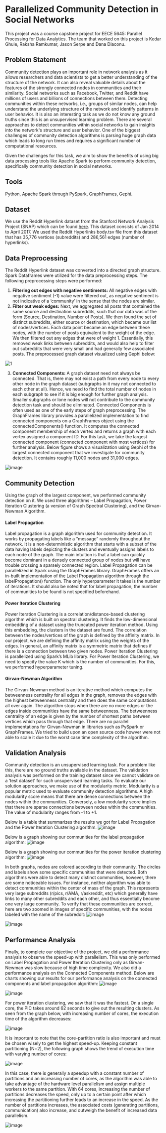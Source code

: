 # Parallelized Community Detection in Social Networks

This project was a course capstone project for EECE 5645: Parallel Processing for Data Analytics. The team that worked on this project is Kedar Ghule, Raksha Ramkumar, Jason Serpe and Dana Diaconu.

## Problem Statement

Community detection plays an important role in network analysis as it allows researchers and data scientists to get a better understanding of the structure of the network. It can also reveal valuable details about the features of the strongly connected nodes in communities and their similarity. Social networks such as Facebook, Twitter, and Reddit have millions of users and billions of connections between them. Detecting communities within these networks, i.e., groups of similar nodes, can help understand the underlying structure of the network and identify patterns in user behavior. It is also an interesting task as we do not know any ground truths since this is an unsupervised learning problem. There are several approaches to detect communities within social networks to gain insights into the network's structure and user behavior. One of the biggest challenges of community detection algorithms is parsing huge graph data which leads to long run times and requires a significant number of computational resources.

Given the challenges for this task, we aim to show the benefits of using big data processing tools like Apache Spark to perform community detection, specifically community detection in social networks.

## Tools
Python, Apache Spark through PySpark, GraphFrames, Gephi.

## Dataset

We use the Reddit Hyperlink dataset from the Stanford Network Analysis Project (SNAP) which can be found [here](https://snap.stanford.edu/data/soc-RedditHyperlinks.html). This dataset consists of Jan 2014 to April 2017. We used the Reddit Hyperlinks body.tsv file from this dataset that has 35,776 vertices (subreddits) and 286,561 edges (number of hyperlinks).

## Data Preprocessing
The Reddit Hyperlink dataset was converted into a directed graph structure. Spark Dataframes were utilized for the data preprocessing steps. The following preprocessing steps were performed:
1. **Filtering out edges with negative sentiments:** All negative edges with negative sentiment (-1) value were filtered out, as negative sentiment is not indicative of a ‘community’ in the sense that the nodes are similar.
2. **Filter out weak edges:** Next, we aggregated all posts that contained the same source and destination subreddits, such that our data was of the form (Source, Destination, Number of Posts). We then found the set of distinct subreddits, either source or destination, which became our list of nodes/vertices. Each data point became an edge between these nodes, with the number of posts equivalent to the weight of the edge. We then filtered out any edges that were of weight 1. Essentially, this removed weak links between subreddits, and would also help to filter out subreddits that were very small and had generally few associated posts. The preprocessed graph dataset visualized using Gephi below: 

![1](https://github.com/kedarghule/Community-Detection-in-Social-Networks/assets/41315903/93416e23-bfbf-4efd-8b23-d5adaacefc6c)

3. **Connected Components:** A graph dataset need not always be connected. That is, there may not exist a path from every node to every other node in the graph dataset (subgraphs in it may not connected to each other at all). Hence, we need to find the total number of nodes in each subgraph to see if it is big enough for further graph analysis. Smaller subgraphs or lone nodes will not contribute to the community detection task and should be eliminated. Connected Components is often used as one of the early steps of graph preprocessing. The GraphFrames library provides a parallelized implementation to find connected components on a GraphFrames object using the connectedComponents() function. It computes the connected component membership of each vertex and returns a graph with each vertex assigned a component ID. For this task, we take the largest connected component (connected component with most vertices) for further analysis. Below figure shows a visualization using Gephi of the largest connected component that we investigate for community detection. It contains roughly 11,000 nodes and 31,000 edges.

![image](https://github.com/kedarghule/Community-Detection-in-Social-Networks/assets/41315903/c6a08118-0a0e-4a7d-903e-f74037fcf276)

## Community Detection

Using the graph of the largest component, we performed community detection on it. We used three algorithms – Label Propagation, Power Iteration Clustering (a version of Graph Spectral Clustering), and the Girvan-Newman Algorithm.

#### Label Propagation
Label propagation is a graph algorithm used for community detection. It works by propagating labels like a “message” randomly throughout the network. It is a non-deterministic algorithm that starts with a subset of the data having labels depicting the clusters and eventually assigns labels to each node of the graph. The main intuition is that a label can quickly become dominant in a densely connected group of nodes but will have trouble crossing a sparsely connected region. Label Propagation can be parallelized in Spark using the GraphFrames library. GraphFrames offers an in-built implementation of the Label Propagation algorithm through the labelPropagation() function. The only hyperparameter it takes is the number of iterations. It should also be noted that for label propagation, the number of communities to be found is not specified beforehand.

#### Power Iteration Clustering
Power Iteration Clustering is a correlation/distance-based clustering algorithm which is built on spectral clustering. It finds the low-dimensional embedding of a dataset using the truncated power iteration method. Using this embedding, the clusters in the dataset are found. The correlation between the nodes/vertices of the graph is defined by the affinity matrix. In our project, we are defining the affinity matrix using the weights of the edges. In general, an affinity matrix is a symmetric matrix that defines if there is a connection between two given nodes. Power Iteration Clustering is parallelized using Spark’s MLib library. For Power Iteration Clustering, we need to specify the value K which is the number of communities. For this, we performed hyperparameter tuning.

#### Girvan-Newman Algorithm
The Girvan-Newman method is an iterative method which computes the betweenness centrality for all edges in the graph, removes the edges with the highest betweenness centrality and then does the same computations all over again. The algorithm stops when there are no more edges or the edges inside communities have the same betweenness. The betweenness centrality of an edge is given by the number of shortest paths between vertices which pass through that edge. There are no parallel implementations for Girvan-Newman in libraries such as PySpark or GraphFrames. We  tried to build upon an open source code howver were not able to scale it due to the worst case time complexity of the algorithm.

## Validation Analysis
Community detection is an unsupervised learning task. For a problem like this, there are no ground truths available in the dataset. The validation analysis was performed on the training dataset since we cannot validate on a ‘test dataset’ for such unsupervised learning tasks. To evaluate our solution approaches, we make use of the modularity metric. Modularity is a popular metric used to evaluate community detection algorithms. A high modularity score means that there are dense connections between the nodes within the communities. Conversely, a low modularity score implies that there are sparse connections between nodes within the communities. The value of modularity ranges from -1 to +1.

Below is a table that summarizes the results we got for Label Propagation and the Power Iteration Clustering algorithm.
![image](https://github.com/kedarghule/Community-Detection-in-Social-Networks/assets/41315903/c3907651-0246-496d-b8b0-7e56feda7fe1)

Below is a graph showing our communities for the label propagation algorithm:
![image](https://github.com/kedarghule/Community-Detection-in-Social-Networks/assets/41315903/e027d820-5cf1-4d81-8df5-a1dc6501e2f7)

Below is a graph showing our communities for the power iteration clustering algorithm:
![image](https://github.com/kedarghule/Community-Detection-in-Social-Networks/assets/41315903/0b573177-9c96-42cd-afc3-a16973c38a28)

In both graphs, nodes are colored according to their community. The circles and labels show some specific communities that were detected. Both algorithms were able to detect many distinct communities, however, there are some noticeable issues. For instance, neither algorithm was able to detect communities within the center of mass of the graph. This represents very large subreddits (r/pics, r/AMA, r/askreddit, etc) which generally have links to many other subreddits and each other, and thus essentially become one very large community. To verify that these communities are correct, here are two zoomed in images of specific communities, with the nodes labeled with the name of the subreddit:
![image](https://github.com/kedarghule/Community-Detection-in-Social-Networks/assets/41315903/c0cdfdae-7a13-4904-a5a6-12e67acebff3)

![image](https://github.com/kedarghule/Community-Detection-in-Social-Networks/assets/41315903/e3b78e2f-d458-49f1-8526-2bb0ddad7b40)

## Performance Analysis
Finally, to complete our objective of the project, we did a performance analysis to observe the speed-up with parallelism. This was only performed on Label Propagation and Power Iteration Clustering only as Girvan-Newman was slow because of high time complexity. We also did a performance analysis on the Connected Components method. Below are charts showing our results for our performance analysis on the connected components and label propagation algorithm:
![image](https://github.com/kedarghule/Community-Detection-in-Social-Networks/assets/41315903/3449913e-7ad9-4be8-a61f-a87a4a19290a)  

![image](https://github.com/kedarghule/Community-Detection-in-Social-Networks/assets/41315903/a7544bbc-3b67-4cc3-a2b7-3d8b29deb299)

For power iteration clustering, we saw that it was the fastest. On a single core, the PIC takes around 62 seconds to give out the resulting clusters. As seen from the graph below, with increasing number of cores, the execution time of the algorithm decreases:

![image](https://github.com/kedarghule/Community-Detection-in-Social-Networks/assets/41315903/f6b26ee9-2a99-4db2-b0c7-6455cd1ebd21)

It is important to note that the core-partition ratio is also important and must be chosen wisely to get the highest speed-up.
Keeping constant partitioning (N=2), the following graph shows the trend of execution time with varying number of cores:

![image](https://github.com/kedarghule/Community-Detection-in-Social-Networks/assets/41315903/b85717e0-bd51-4b6b-8134-518510bcd498)

In this case, there is generally a speedup with a constant number of partitions and an increasing number of cores, as the algorithm was able to take advantage of the hardware level parallelism and assign multiple workers to the same partition.
With 64 cores, increasing the number of partitions decreases the speed, only up to a certain point after which increasing the partitioning further leads to an increase in the speed. As the number of partitions increases, the associated costs (generating partitions, communication) also increase, and outweigh the benefit of increased data parallelism.

![image](https://github.com/kedarghule/Community-Detection-in-Social-Networks/assets/41315903/2f1748c6-40bb-4be6-84ec-3d5b6a2ce865)





